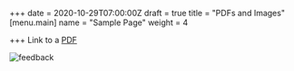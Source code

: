 +++
date = 2020-10-29T07:00:00Z
draft = true
title = "PDFs and Images"
[menu.main]
name = "Sample Page"
weight = 4

+++
Link to a [PDF](/uploads/noe_grazing_study_and_recommendations.pdf "PDF")

![feedback](/uploads/toll_ops_performance_infographics_fy20_web_1.jpg "Feedback")